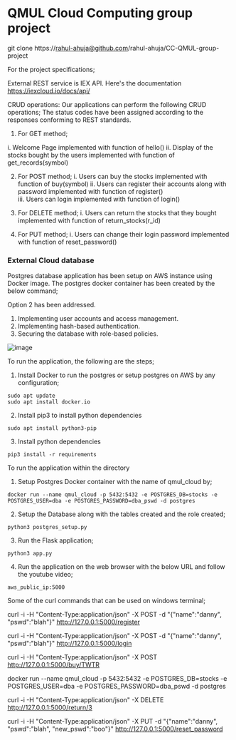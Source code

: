 # QMUL Cloud Computing group project

git clone https://rahul-ahuja@github.com/rahul-ahuja/CC-QMUL-group-project




For the project specifications;

External REST service is IEX API. Here's the documentation https://iexcloud.io/docs/api/
<snapshot of the quote price and symbol>
  
CRUD operations: Our applications can perform the following CRUD operations; The status codes have been assigned according to the responses conforming to REST standards.

1. For GET method;
 
i. Welcome Page implemented with function of hello()
ii. Display of the stocks bought by the users implemented with function of get_records(symbol)

2. For POST method; 
i. Users can buy the stocks implemented with function of buy(symbol)
ii. Users can register their accounts along with password implemented with function of register()   
iii. Users can login implemented with function of login()

3. For DELETE method; 
i. Users can return the stocks that they bought implemented with function of return_stocks(r_id)

4. For PUT method; 
i. Users can change their login password implemented with function of reset_password()

### External Cloud database 
Postgres database application has been setup on AWS instance using Docker image. The postgres docker container has been created by the below command;

 
Option 2 has been addressed. 

1. Implementing user accounts and access management.
2. Implementing hash-based authentication.
3. Securing the database with role-based policies.

![image](https://user-images.githubusercontent.com/21355015/113448602-0fb8ba80-93f4-11eb-93d4-d57919080f63.png)

To run the application, the following are the steps;

1. Install Docker to run the postgres or setup postgres on AWS by any configuration;
```
sudo apt update
sudo apt install docker.io
```

2. Install pip3 to install python dependencies

`sudo apt install python3-pip`

3. Install python dependencies

`pip3 install -r requirements`

To run the application within the directory

1. Setup Postgres Docker container with the name of qmul_cloud by;

`docker run --name qmul_cloud -p 5432:5432 -e POSTGRES_DB=stocks -e POSTGRES_USER=dba -e POSTGRES_PASSWORD=dba_pswd -d postgres` 

2. Setup the Database along with the tables created and the role created;

`python3 postgres_setup.py`

3. Run the Flask application;

`python3 app.py`

4. Run the application on the web browser with the below URL and follow the youtube video;

`aws_public_ip:5000`

Some of the curl commands that can be used on windows terminal;

curl -i -H "Content-Type:application/json" -X POST -d "{\"name\":\"danny\", \"pswd\":\"blah\"}" http://127.0.0.1:5000/register

curl -i -H "Content-Type:application/json" -X POST -d "{\"name\":\"danny\", \"pswd\":\"blah\"}" http://127.0.0.1:5000/login

curl -i -H "Content-Type:application/json" -X POST http://127.0.0.1:5000/buy/TWTR

docker run --name qmul_cloud -p 5432:5432 -e POSTGRES_DB=stocks -e POSTGRES_USER=dba -e POSTGRES_PASSWORD=dba_pswd -d postgres

curl -i -H "Content-Type:application/json" -X DELETE http://127.0.0.1:5000/return/3

curl -i -H "Content-Type:application/json" -X PUT -d "{\"name\":\"danny\", \"pswd\":\"blah\", \"new_pswd\":\"boo\"}" http://127.0.0.1:5000/reset_password


